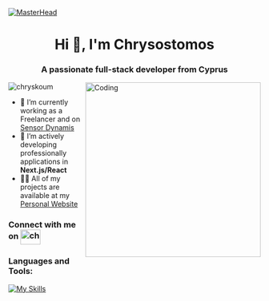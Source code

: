[![MasterHead](https://github.com/user-attachments/assets/53a08b42-2a7f-4b48-9e9c-eef297913d0e)](https://rishavchanda.io)

<h1 align="center">Hi 👋, I'm Chrysostomos</h1>
<h3 align="center">A passionate full-stack developer from Cyprus</h3>

<img align="right" alt="Coding" width="350" src="https://camo.githubusercontent.com/2366b34bb903c09617990fb5fff4622f3e941349e846ddb7e73df872a9d21233/68747470733a2f2f63646e2e6472696262626c652e636f6d2f75736572732f3733303730332f73637265656e73686f74732f363538313234332f6176656e746f2e676966">

<p align="left"> <img src="https://komarev.com/ghpvc/?username=chryskoum&label=Profile%20views&color=0e75b6&style=flat" alt="chryskoum" /> </p>

- 🔭 I’m currently working as a Freelancer and on [Sensor Dynamis](https://sensordynamis.com/)
- 🌱 I’m actively developing professionally applications in **Next.js/React**
- 👨‍💻 All of my projects are available at my [Personal Website](https://chryskoum.github.io/ChrysK/)
<!--- ⚡ "I’m eager to learn **Next.js**! -->

<h3 align="left">Connect with me on <a href="https://linkedin.com/in/chrysostomos-koumides-465880222" target="blank"><img align="center" src="https://raw.githubusercontent.com/rahuldkjain/github-profile-readme-generator/master/src/images/icons/Social/linked-in-alt.svg" alt="chrysostomos-koumides-465880222" height="30" width="40" /></a> </h3>


### Languages and Tools:
[![My Skills](https://skillicons.dev/icons?i=bash,git,github,docker,kubernetes,grafana,cpp,python,java,php,laravel,bootstrap,tailwind,js,ts,nodejs,express,nextjs,react,cypress,mongodb,mysql,firebase,postman,figma,vscode&perline=9)](https://skillicons.dev)



<!--  <p>&nbsp;<img align="center" src="https://github-readme-stats.vercel.app/api?username=chryskoum&show_icons=true&locale=en" alt="chryskoum" /></p> -->

